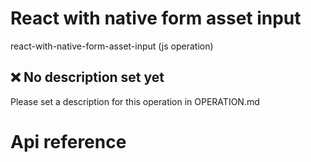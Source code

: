 # React with native form asset input

react-with-native-form-asset-input (js operation)


## ❌ No description set yet

Please set a description for this operation in OPERATION.md




# Api reference

